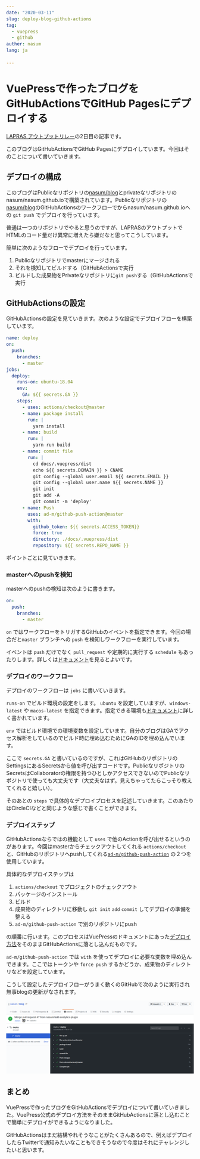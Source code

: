 ```yaml
---
date: "2020-03-11"
slug: deploy-blog-github-actions
tag:
  - vuepress
  - github
auther: nasum
lang: ja

---
```


# VuePressで作ったブログをGitHubActionsでGitHub Pagesにデプロイする

[LAPRAS アウトプットリレー](https://daily.lapras.blog/)の2日目の記事です。

このブログはGitHubActionsでGitHub Pagesにデプロイしています。今回はそのことについて書いていきます。

## デプロイの構成

このブログはPublicなリポジトリの[nasum/blog](https://github.com/nasum/blog)とprivateなリポジトリのnasum/nasum.github.ioで構築されています。Publicなリポジトリの[nasum/blog](https://github.com/nasum/blog)のGitHubActionsのワークフローでからnasum/nasum.github.ioへの `git push` でデプロイを行っています。

普通は一つのリポジトリでやると思うのですが、LAPRASのアウトプットでHTMLのコード量だけ異常に増えたら嫌だなと思ってこうしています。

簡単に次のようなフローでデプロイを行っています。

1. Publicなリポジトリでmasterにマージされる
2. それを検知してビルドする（GitHubActionsで実行
3. ビルドした成果物をPrivateなリポジトリに`git push`する（GitHubActionsで実行

## GitHubActionsの設定

GitHubActionsの設定を見ていきます。次のような設定でデプロイフローを構築しています。

```yaml
name: deploy
on:
  push:
    branches:
      - master
jobs:
  deploy:
    runs-on: ubuntu-18.04
    env:
      GA: ${{ secrets.GA }}
    steps:
      - uses: actions/checkout@master
      - name: package install
        run: |
          yarn install
      - name: build
        run: |
          yarn run build
      - name: commit file
        run: |
          cd docs/.vuepress/dist
          echo ${{ secrets.DOMAIN }} > CNAME
          git config --global user.email ${{ secrets.EMAIL }}
          git config --global user.name ${{ secrets.NAME }}
          git init
          git add -A
          git commit -m 'deploy'
      - name: Push
        uses: ad-m/github-push-action@master
        with:
          github_token: ${{ secrets.ACCESS_TOKEN}}
          force: true
          directory: ./docs/.vuepress/dist
          repository: ${{ secrets.REPO_NAME }}
```

ポイントごとに見ていきます。

### masterへのpushを検知

masterへのpushの検知は次のように書きます。

```yaml
on:
  push:
    branches:
      - master
```

`on` ではワークフローをトリガするGitHubのイベントを指定できます。今回の場合だと`master` ブランチへの `push` を検知しワークフローを実行しています。

イベントは `push` だけでなく `pull_request` や定期的に実行する `schedule` もあったりします。詳しくは[ドキュメント](https://help.github.com/ja/actions/reference/workflow-syntax-for-github-actions)を見るとよいです。

### デプロイのワークフロー

デプロイのワークフローは `jobs` に書いていきます。

`runs-on` でビルド環境の設定をします。 `ubuntu` を設定していますが、`windows-latest` や `macos-latest` を指定できます。指定できる環境も[ドキュメント](https://help.github.com/ja/actions/reference/virtual-environments-for-github-hosted-runners)に詳しく書かれています。

`env` ではビルド環境での環境変数を設定しています。自分のブログはGAでアクセス解析をしているのでビルド時に埋め込むためにGAのIDを埋め込んでいます。

ここで `secrets.GA` と書いているのですが、これはGitHubのリポジトリのSettingsにあるSecretsから値を呼び出すコードです。PublicなリポジトリのSecretsはCollaboratorの権限を持つひとしかアクセスできないのでPublicなリポジトリで使っても大丈夫です（大丈夫なはず。見えちゃってたらこっそり教えてくれると嬉しい）。

そのあとの `steps` で具体的なデプロイプロセスを記述していきます。このあたりはCircleCIなどと同じような感じで書くことができます。

### デプロイステップ

GitHubActionsならではの機能として `uses` で他のActionを呼び出せるというのがあります。今回はmasterからチェックアウトしてくれる `actions/checkout` と、GitHubのリポジトリへpushしてくれる[`ad-m/github-push-action`](https://github.com/ad-m/github-push-action) の２つを使用しています。

具体的なデプロイステップは

1. `actions/checkout` でプロジェクトのチェックアウト
2. パッケージのインストール
3. ビルド
4. 成果物のディレクトリに移動し `git init` `add` `commit` してデプロイの準備を整える
5. `ad-m/github-push-action` で別のリポジトリにpush

の順番に行います。このプロセスはVuePressのドキュメントにあった[デプロイ方法](https://vuepress.vuejs.org/guide/deploy.html#github-pages)をそのままGitHubActionsに落とし込んだものです。

`ad-m/github-push-action` では `with` を使ってデプロイに必要な変数を埋め込んできます。ここではトークンや `force push` するかどうか、成果物のディレクトリなどを設定しています。

こうして設定したデプロイフローがうまく動くのGitHubで次のように実行され無事blogの更新がなされます。

![GitHubActionsでデプロイされる様子](./2020-03-11-github-actions.png)

## まとめ

VuePressで作ったブログをGitHubActionsでデプロイについて書いていきました。VuePress公式のデプロイ方法をそのままGitHubActionsに落とし込むことで簡単にデプロイができるようになりました。

GitHubActionsはまだ結構やれそうなことがたくさんあるので、例えばデプロイしたらTwitterで通知みたいなこともできそうなので今度はそれにチャレンジしたいと思います。
